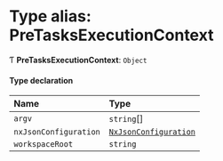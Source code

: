 # Type alias: PreTasksExecutionContext

Ƭ **PreTasksExecutionContext**: `Object`

#### Type declaration

| Name                  | Type                                                                              |
| :-------------------- | :-------------------------------------------------------------------------------- |
| `argv`                | `string`[]                                                                        |
| `nxJsonConfiguration` | [`NxJsonConfiguration`](/reference/core-api/devkit/documents/NxJsonConfiguration) |
| `workspaceRoot`       | `string`                                                                          |
